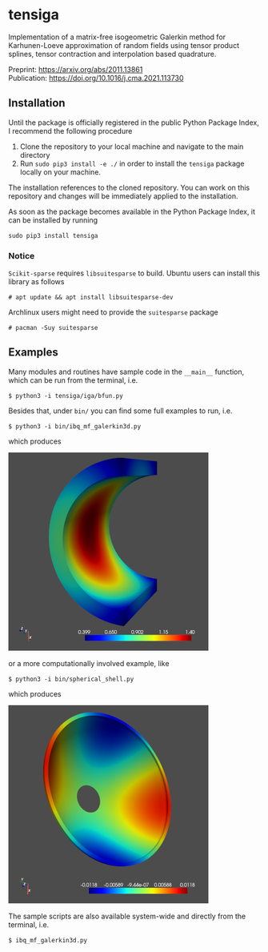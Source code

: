 # tensiga

Implementation of a matrix-free isogeometric Galerkin method for Karhunen-Loeve approximation of random fields using tensor product splines, tensor contraction and interpolation based quadrature.

Preprint: https://arxiv.org/abs/2011.13861  
Publication: https://doi.org/10.1016/j.cma.2021.113730

## Installation

Until the package is officially registered in the public Python Package Index, I recommend the following procedure

1. Clone the repository to your local machine and navigate to the main directory
2. Run ``sudo pip3 install -e ./`` in order to install the ``tensiga`` package locally on your machine.

The installation references to the cloned repository. You can work on this repository and changes will be immediately applied to the installation.

As soon as the package becomes available in the Python Package Index, it can be installed by running

    sudo pip3 install tensiga

### Notice

``Scikit-sparse`` requires ``libsuitesparse`` to build. Ubuntu users can install this library as follows

    # apt update && apt install libsuitesparse-dev

Archlinux users might need to provide the ``suitesparse`` package

    # pacman -Suy suitesparse


## Examples

Many modules and routines have sample code in the ``__main__`` function, which can be run from the terminal, i.e.

    $ python3 -i tensiga/iga/bfun.py

Besides that, under ``bin/`` you can find some full examples to run, i.e.

    $ python3 -i bin/ibq_mf_galerkin3d.py

which produces

![Spherical Shell](data/halfpipe.png)

or a more computationally involved example, like

    $ python3 -i bin/spherical_shell.py

which produces

![Spherical Shell](data/sphericalshell.png)

The sample scripts are also available system-wide and directly from the terminal, i.e.

    $ ibq_mf_galerkin3d.py
